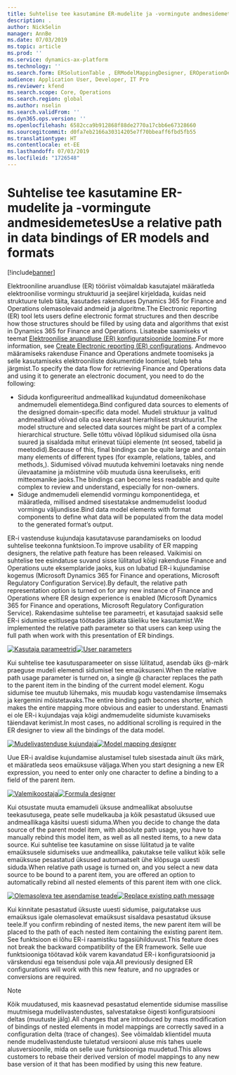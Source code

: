 ```yaml
---
title: Suhtelise tee kasutamine ER-mudelite ja -vormingute andmesidemetes
description: .
author: NickSelin
manager: AnnBe
ms.date: 07/03/2019
ms.topic: article
ms.prod: ''
ms.service: dynamics-ax-platform
ms.technology: ''
ms.search.form: ERSolutionTable , ERModelMappingDesigner, EROperationDesigner, ERExpressionDesignerFormula
audience: Application User, Developer, IT Pro
ms.reviewer: kfend
ms.search.scope: Core, Operations
ms.search.region: global
ms.author: nselin
ms.search.validFrom: ''
ms.dyn365.ops.version: ''
ms.openlocfilehash: 6582cca9b912868f88de2770a17cbb6e67328660
ms.sourcegitcommit: d0fa7eb2166a30314205e7f70bbeaff6fbd5fb55
ms.translationtype: HT
ms.contentlocale: et-EE
ms.lasthandoff: 07/03/2019
ms.locfileid: "1726548"
---
```

# <a name="use-a-relative-path-in-data-bindings-of-er-models-and-formats"></a><span data-ttu-id="5e5e6-103">Suhtelise tee kasutamine ER-mudelite ja -vormingute andmesidemetes</span><span class="sxs-lookup"><span data-stu-id="5e5e6-103">Use a relative path in data bindings of ER models and formats</span></span>

[!include[banner](../includes/banner.md)]

<span data-ttu-id="5e5e6-104">Elektrooniline aruandluse (ER) tööriist võimaldab kasutajatel määratleda elektroonilise vormingu struktuurid ja seejärel kirjeldada, kuidas neid struktuure tuleb täita, kasutades rakenduses Dynamics 365 for Finance and Operations olemasolevaid andmeid ja algoritme.</span><span class="sxs-lookup"><span data-stu-id="5e5e6-104">The Electronic reporting (ER) tool lets users define electronic format structures and then describe how those structures should be filled by using data and algorithms that exist in Dynamics 365 for Finance and Operations.</span></span> <span data-ttu-id="5e5e6-105">Lisateabe saamiseks vt teemat [Elektroonilise aruandluse (ER) konfiguratsioonide loomine](electronic-reporting-configuration.md).</span><span class="sxs-lookup"><span data-stu-id="5e5e6-105">For more information, see [Create Electronic reporting (ER) configurations](electronic-reporting-configuration.md).</span></span> <span data-ttu-id="5e5e6-106">Andmevoo määramiseks rakenduse Finance and Operations andmete toomiseks ja selle kasutamiseks elektrooniliste dokumentide loomisel, tuleb teha järgmist.</span><span class="sxs-lookup"><span data-stu-id="5e5e6-106">To specify the data flow for retrieving Finance and Operations data and using it to generate  an electronic document, you need to do the following:</span></span>

- <span data-ttu-id="5e5e6-107">Siduda konfigureeritud andmeallikad kujundatud domeenikohase andmemudeli elementidega.</span><span class="sxs-lookup"><span data-stu-id="5e5e6-107">Bind configured data sources to elements of the designed domain-specific data model.</span></span> <span data-ttu-id="5e5e6-108">Mudeli struktuur ja valitud andmeallikad võivad olla osa keerukast hierarhilisest struktuurist.</span><span class="sxs-lookup"><span data-stu-id="5e5e6-108">The model structure and selected data sources might be part of a complex hierarchical structure.</span></span> <span data-ttu-id="5e5e6-109">Selle tõttu võivad lõplikud sidumised olla üsna suured ja sisaldada mitut erinevat tüüpi elemente (nt seosed, tabelid ja meetodid).</span><span class="sxs-lookup"><span data-stu-id="5e5e6-109">Because of this, final bindings can be quite large and contain many elements of different types (for example, relations, tables, and methods,).</span></span> <span data-ttu-id="5e5e6-110">Sidumised võivad muutuda kehvemini loetavaks ning nende ülevaatamine ja mõistmine võib muutuda üsna keeruliseks, eriti mitteomanike jaoks.</span><span class="sxs-lookup"><span data-stu-id="5e5e6-110">The bindings can become less readable and quite complex to review and understand, especially for non-owners.</span></span> 
- <span data-ttu-id="5e5e6-111">Siduge andmemudeli elemendid vormingu komponentidega, et määratleda, millised andmed sisestatakse andmemudelist loodud vormingu väljundisse.</span><span class="sxs-lookup"><span data-stu-id="5e5e6-111">Bind data model elements with format components to define what data will be populated from the data model to the generated format’s output.</span></span>

<span data-ttu-id="5e5e6-112">ER-i vastenduse kujundaja kasutatavuse parandamiseks on loodud suhtelise teekonna funktsioon.</span><span class="sxs-lookup"><span data-stu-id="5e5e6-112">To improve usability of ER mapping designers, the relative path feature has been released.</span></span> <span data-ttu-id="5e5e6-113">Vaikimisi on suhtelise tee esindatuse suvand sisse lülitatud kõigi rakenduse Finance and Operations uute eksemplaride jaoks, kus on lubatud ER-i kujundamise kogemus (Microsoft Dynamics 365 for Finance and operations, Microsoft Regulatory Configuration Service).</span><span class="sxs-lookup"><span data-stu-id="5e5e6-113">By default, the relative path representation option is turned on for any new instance of Finance and Operations where ER design experience is enabled (Microsoft Dynamics 365 for Finance and operations, Microsoft Regulatory Configuration Service).</span></span> <span data-ttu-id="5e5e6-114">Rakendasime suhtelise tee parameetri, et kasutajad saaksid selle ER-i sidumise esitlusega töötades jätkata täieliku tee kasutamist.</span><span class="sxs-lookup"><span data-stu-id="5e5e6-114">We implemented the relative path parameter so that users can keep using the full path when work with this presentation of ER bindings.</span></span>

<span data-ttu-id="5e5e6-115">[![Kasutaja parameetrid](./media/relative-path-01.png)](./media/relative-path-01.png)</span><span class="sxs-lookup"><span data-stu-id="5e5e6-115">[![User parameters](./media/relative-path-01.png)](./media/relative-path-01.png)</span></span>

 
<span data-ttu-id="5e5e6-116">Kui suhtelise tee kasutusparameeter on sisse lülitatud, asendab üks @-märk praeguse mudeli elemendi sidumisel tee emaüksuseni.</span><span class="sxs-lookup"><span data-stu-id="5e5e6-116">When the relative path usage parameter is turned on, a single @ character replaces the path to the parent item in the binding of the current model element.</span></span> <span data-ttu-id="5e5e6-117">Kogu sidumise tee muutub lühemaks, mis muudab kogu vastendamise ilmsemaks ja kergemini mõistetavaks.</span><span class="sxs-lookup"><span data-stu-id="5e5e6-117">The entire binding path becomes shorter, which makes the entire mapping more obvious and easier to understand.</span></span> <span data-ttu-id="5e5e6-118">Enamasti ei ole ER-i kujundajas vaja kõigi andmemudelite sidumiste kuvamiseks täiendavat kerimist.</span><span class="sxs-lookup"><span data-stu-id="5e5e6-118">In most cases, no additional scrolling is required in the ER designer to view all the bindings of the data model.</span></span>

<span data-ttu-id="5e5e6-119">[![Mudelivastenduse kujundaja](./media/relative-path-02.png)](./media/relative-path-02.png)</span><span class="sxs-lookup"><span data-stu-id="5e5e6-119">[![Model mapping designer](./media/relative-path-02.png)](./media/relative-path-02.png)</span></span>
 
<span data-ttu-id="5e5e6-120">Uue ER-i avaldise kujundamise alustamisel tuleb sisestada ainult üks märk, et määratleda seos emaüksuse väljaga.</span><span class="sxs-lookup"><span data-stu-id="5e5e6-120">When you start designing a new ER expression, you need to enter only one character to define a binding to a field of the parent item.</span></span>

<span data-ttu-id="5e5e6-121">[![Valemikoostaja](./media/relative-path-03.png)](./media/relative-path-03.png)</span><span class="sxs-lookup"><span data-stu-id="5e5e6-121">[![Formula designer](./media/relative-path-03.png)](./media/relative-path-03.png)</span></span>
 
<span data-ttu-id="5e5e6-122">Kui otsustate muuta emamudeli üksuse andmeallikat absoluutse teekasutusega, peate selle mudelkauba ja kõik pesastatud üksused uue andmeallikaga käsitsi uuesti siduma.</span><span class="sxs-lookup"><span data-stu-id="5e5e6-122">When you decide to change the data source of the parent model item, with absolute path usage, you have to manually rebind this model item, as well as all nested items, to a new data source.</span></span> <span data-ttu-id="5e5e6-123">Kui suhtelise tee kasutamine on sisse lülitatud ja te valite emaüksusele sidumiseks uue andmeallika, pakutakse teile valikut kõik selle emaüksuse pesastatud üksused automaatselt ühe klõpsuga uuesti siduda.</span><span class="sxs-lookup"><span data-stu-id="5e5e6-123">When relative path usage is turned on, and you select a new data source to be bound to a parent item, you are offered an option to automatically rebind all nested elements of this parent item with one click.</span></span>

<span data-ttu-id="5e5e6-124">[![Olemasoleva tee asendamise teade](./media/relative-path-04.png)](./media/relative-path-04.png)</span><span class="sxs-lookup"><span data-stu-id="5e5e6-124">[![Replace existing path message](./media/relative-path-04.png)](./media/relative-path-04.png)</span></span>
 
<span data-ttu-id="5e5e6-125">Kui kinnitate pesastatud üksuste uuesti sidumise, paigutatakse uus emaüksus igale olemasolevat emaüksust sisaldava pesastatud üksuse teele.</span><span class="sxs-lookup"><span data-stu-id="5e5e6-125">If you confirm rebinding of nested items, the new parent item will be placed to the path of each nested item containing the existing parent item.</span></span>
<span data-ttu-id="5e5e6-126">See funktsioon ei lõhu ER-i raamistiku tagasiühilduvust.</span><span class="sxs-lookup"><span data-stu-id="5e5e6-126">This feature does not break the backward compatibility of the ER framework.</span></span> <span data-ttu-id="5e5e6-127">Selle uue funktsiooniga töötavad kõik varem kavandatud ER-i konfiguratsioonid ja värskendusi ega teisendusi pole vaja.</span><span class="sxs-lookup"><span data-stu-id="5e5e6-127">All previously designed ER configurations will work with this new feature, and no upgrades or conversions are required.</span></span>

> [!NOTE]
> <span data-ttu-id="5e5e6-128">Kõik muudatused, mis kaasnevad pesastatud elementide sidumise massilise muutmisega mudelivastendustes, salvestatakse õigesti konfiguratsiooni deltas (muutuste jälg).</span><span class="sxs-lookup"><span data-stu-id="5e5e6-128">All changes that are introduced by mass modification of bindings of nested elements in model mappings are correctly saved in a configuration delta (trace of changes).</span></span> <span data-ttu-id="5e5e6-129">See võimaldab klientidel muuta nende mudelivastenduste tuletatud versiooni aluse mis tahes uuele alusversioonile, mida on selle uue funktsiooniga muudetud.</span><span class="sxs-lookup"><span data-stu-id="5e5e6-129">This allows customers to rebase their derived version of model mappings to any new base version of it that has been modified by using this new feature.</span></span>
